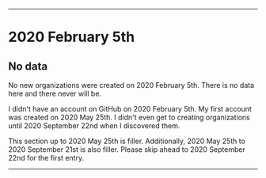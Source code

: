 
***

# 2020 February 5th

## No data

No new organizations were created on 2020 February 5th. There is no data here and there never will be.

I didn't have an account on GitHub on 2020 February 5th. My first account was created on 2020 May 25th. I didn't even get to creating organizations until 2020 September 22nd when I discovered them.

This section up to 2020 May 25th is filler. Additionally, 2020 May 25th to 2020 September 21st is also filler. Please skip ahead to 2020 September 22nd for the first entry.

***
